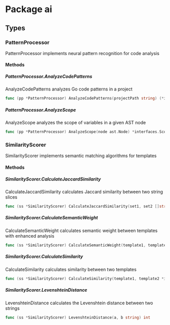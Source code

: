 # Package ai

## Types

### PatternProcessor

PatternProcessor implements neural pattern recognition for code analysis


#### Methods

##### PatternProcessor.AnalyzeCodePatterns

AnalyzeCodePatterns analyzes Go code patterns in a project


```go
func (pp *PatternProcessor) AnalyzeCodePatterns(projectPath string) (*interfaces.PatternAnalysis, error)
```

##### PatternProcessor.AnalyzeScope

AnalyzeScope analyzes the scope of variables in a given AST node


```go
func (pp *PatternProcessor) AnalyzeScope(node ast.Node) *interfaces.ScopeInfo
```

### SimilarityScorer

SimilarityScorer implements semantic matching algorithms for templates


#### Methods

##### SimilarityScorer.CalculateJaccardSimilarity

CalculateJaccardSimilarity calculates Jaccard similarity between two string slices


```go
func (ss *SimilarityScorer) CalculateJaccardSimilarity(set1, set2 []string) float64
```

##### SimilarityScorer.CalculateSemanticWeight

CalculateSemanticWeight calculates semantic weight between templates with enhanced analysis


```go
func (ss *SimilarityScorer) CalculateSemanticWeight(template1, template2 *interfaces.Template) float64
```

##### SimilarityScorer.CalculateSimilarity

CalculateSimilarity calculates similarity between two templates


```go
func (ss *SimilarityScorer) CalculateSimilarity(template1, template2 *interfaces.Template) float64
```

##### SimilarityScorer.LevenshteinDistance

LevenshteinDistance calculates the Levenshtein distance between two strings


```go
func (ss *SimilarityScorer) LevenshteinDistance(a, b string) int
```

